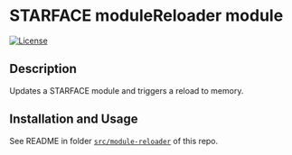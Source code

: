 # STARFACE moduleReloader module

[![License](https://img.shields.io/badge/license-MIT-blue.svg)](LICENSE)

## Description
Updates a STARFACE module and triggers a reload to memory.  

## Installation and Usage
See README in folder [`src/module-reloader`](/src/module-reloader) of this repo.